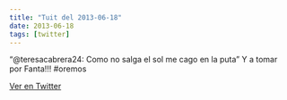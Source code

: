 ```yaml
---
title: "Tuit del 2013-06-18"
date: 2013-06-18
tags: [twitter]
---
```


“@teresacabrera24: Como no salga el sol me cago en la puta” Y a tomar por Fanta!!! #oremos



[Ver en Twitter](https://twitter.com/i/web/status/346972767972900864)
